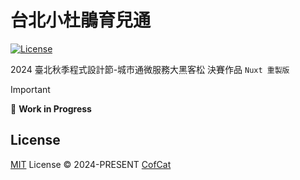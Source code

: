 # 台北小杜鵑育兒通

[![License][license-src]][license-href]

2024 臺北秋季程式設計節-城市通微服務大黑客松 決賽作品 `Nuxt 重製版`

> [!IMPORTANT]
> 🚧 **Work in Progress**

## License

[MIT](./LICENSE) License © 2024-PRESENT [CofCat](https://github.com/CofCat456)

<!-- Badges -->

[license-src]: https://img.shields.io/github/license/CofCat456/taipei-little-doudou-parenting-pass.svg?style=flat&colorA=080f12&colorB=1fa669
[license-href]: https://github.com/CofCat456/taipei-little-doudou-parenting-pass/blob/main/LICENSE
